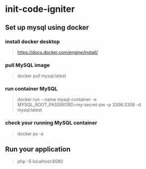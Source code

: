 # init-code-igniter

## Set up mysql using docker

### install docker desktop
> https://docs.docker.com/engine/install/

### pull MySQL image
> docker pull mysql:latest

### run container MySQL
> docker run --name mysql-container -e MYSQL_ROOT_PASSWORD=my-secret-pw -p 3306:3306 -d mysql:latest

### check your running MySQL container
> docker ps -a

## Run your application
> php -S localhost:8080
